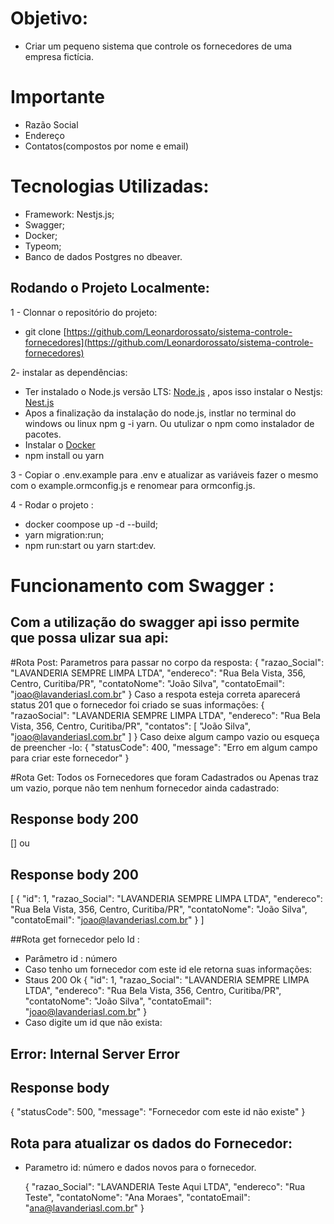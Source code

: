 # Objetivo: 
- Criar um pequeno sistema que controle os fornecedores de uma empresa fictícia.

# Importante
- Razão Social
- Endereço
- Contatos(compostos por nome e email)

#  Tecnologias Utilizadas:
- Framework: Nestjs.js;
- Swagger;
- Docker;
- Typeom;
- Banco de dados Postgres no dbeaver.

## Rodando o Projeto Localmente:

1 - Clonnar o repositório do projeto:
- git clone [https://github.com/Leonardorossato/sistema-controle-fornecedores](https://github.com/Leonardorossato/sistema-controle-fornecedores)

2- instalar as dependências:
- Ter instalado o Node.js versão LTS: [Node.js](https://nodejs.org/en) , apos isso instalar o Nestjs: [Nest.js](https://docs.nestjs.com)
- Apos a finalização da instalação do node.js, instlar no terminal do windows ou linux npm g -i yarn. Ou utulizar o npm como instalador de pacotes.
- Instalar o [Docker](https://docs.docker.com/desktop/install/windows-install)
- npm install ou yarn

3 - Copiar o .env.example para .env e atualizar as variáveis fazer o mesmo com o example.ormconfig.js e renomear para ormconfig.js.

4 - Rodar o projeto :
- docker coompose up -d --build;
- yarn migration:run;
- npm run:start ou yarn start:dev.

# Funcionamento com Swagger : 
## Com a utilização do swagger api isso permite que possa ulizar sua api:

#Rota Post:
Parametros para passar no corpo da resposta:
{
  "razao_Social": "LAVANDERIA SEMPRE LIMPA LTDA",
  "endereco": "Rua Bela Vista, 356, Centro, Curitiba/PR",
  "contatoNome": "João Silva",
  "contatoEmail": "joao@lavanderiasl.com.br"
}
Caso a respota esteja correta aparecerá status 201 que o fornecedor foi criado se suas informações:
{
  "razaoSocial": "LAVANDERIA SEMPRE LIMPA LTDA",
  "endereco": "Rua Bela Vista, 356, Centro, Curitiba/PR",
  "contatos": [
    "João Silva",
    "joao@lavanderiasl.com.br"
  ]
}
Caso deixe algum campo vazio ou esqueça de preencher -lo:
{
  "statusCode": 400,
  "message": "Erro em algum campo para criar este fornecedor"
}

#Rota Get: Todos os Fornecedores que foram Cadastrados ou Apenas traz um vazio, porque não tem nenhum fornecedor ainda cadastrado:
## Response body 200
[]
ou
## Response body 200
[
  {
    "id": 1,
    "razao_Social": "LAVANDERIA SEMPRE LIMPA LTDA",
    "endereco": "Rua Bela Vista, 356, Centro, Curitiba/PR",
    "contatoNome": "João Silva",
    "contatoEmail": "joao@lavanderiasl.com.br"
  }
]

##Rota get fornecedor pelo Id :
- Parâmetro id : número
- Caso tenho um fornecedor com este id ele retorna suas informações:
- Staus 200 Ok
  {
  "id": 1,
  "razao_Social": "LAVANDERIA SEMPRE LIMPA LTDA",
  "endereco": "Rua Bela Vista, 356, Centro, Curitiba/PR",
  "contatoNome": "João Silva",
  "contatoEmail": "joao@lavanderiasl.com.br"
}
- Caso digite um id que não exista:
## Error: Internal Server Error
## Response body
{
  "statusCode": 500,
  "message": "Fornecedor com este id não existe"
}

## Rota para atualizar os dados do Fornecedor:
- Parametro id: número e dados novos para o fornecedor.

  {
  "razao_Social": "LAVANDERIA Teste Aqui LTDA",
  "endereco": "Rua Teste",
  "contatoNome": "Ana Moraes",
  "contatoEmail": "ana@lavanderiasl.com.br"
}
